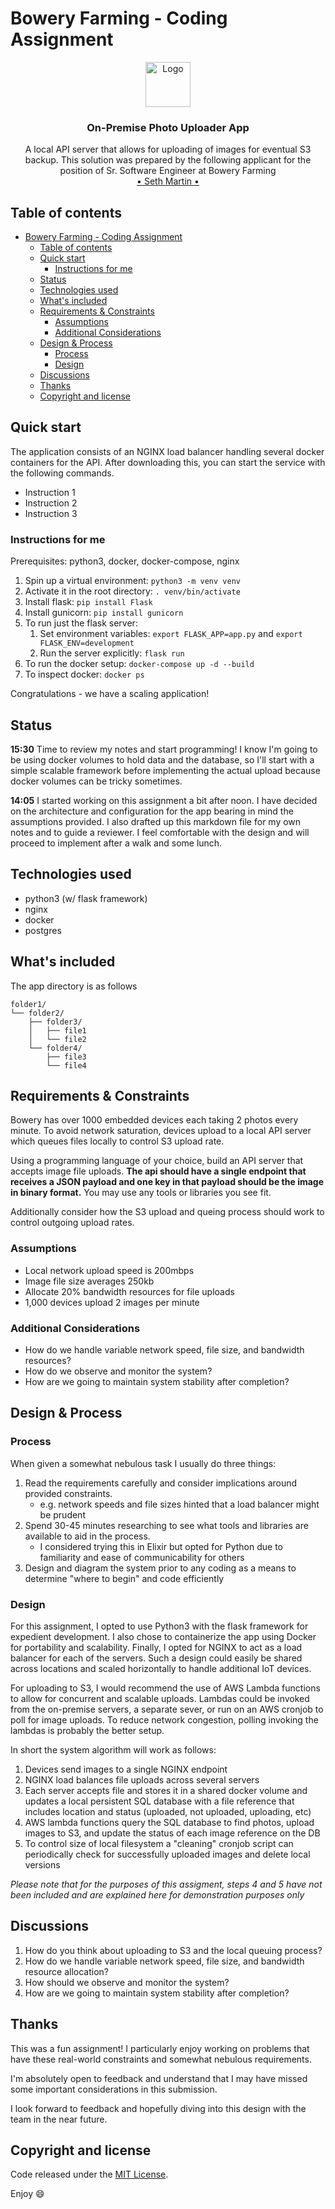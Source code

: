 # Bowery Farming - Coding Assignment

<!-- markdownlint-disable MD033-->
<p align="center">
  <a href="https://boweryfarming.com/">
    <img src="https://www.refrigeratedfrozenfood.com/ext/resources/RFF/Bowery-Farming/Bowery_Wordmark_Seedling_Vertical_RGB_MidnightForest.jpg?1595449917" alt="Logo" height=72>
  </a>

  <h3 align="center">On-Premise Photo Uploader App</h3>

  <p align="center">
    A local API server that allows for uploading of images for eventual S3 backup. This solution was prepared by the following applicant for the position of Sr. Software Engineer at Bowery Farming
    <br>
    <a href="https://www.linkedin.com/in/sgoodluck">• Seth Martin •</a>
  </p>
</p>
<!-- markdownlint-enable MD033 -->

## Table of contents

- [Bowery Farming - Coding Assignment](#bowery-farming---coding-assignment)
  - [Table of contents](#table-of-contents)
  - [Quick start](#quick-start)
    - [Instructions for me](#instructions-for-me)
  - [Status](#status)
  - [Technologies used](#technologies-used)
  - [What's included](#whats-included)
  - [Requirements & Constraints](#requirements--constraints)
    - [Assumptions](#assumptions)
    - [Additional Considerations](#additional-considerations)
  - [Design & Process](#design--process)
    - [Process](#process)
    - [Design](#design)
  - [Discussions](#discussions)
  - [Thanks](#thanks)
  - [Copyright and license](#copyright-and-license)

## Quick start

The application consists of an NGINX load balancer handling several docker containers for the API. After downloading this, you can start the service with the following commands.

- Instruction 1
- Instruction 2
- Instruction 3

### Instructions for me

Prerequisites: python3, docker, docker-compose, nginx

1. Spin up a virtual environment: `python3 -m venv venv`
2. Activate it in the root directory: `. venv/bin/activate`
3. Install flask: `pip install Flask`
4. Install gunicorn: `pip install gunicorn`
5. To run just the flask server:
   1. Set environment variables: `export FLASK_APP=app.py` and `export FLASK_ENV=development`
   2. Run the server explicitly: `flask run`
6. To run the docker setup: `docker-compose up -d --build` 
7. To inspect docker: `docker ps`

Congratulations - we have a scaling application!

## Status

**15:30** Time to review my notes and start programming! I know I'm going to be using docker volumes to hold data and the database, so I'll start with a simple scalable framework before implementing the actual upload because docker volumes can be tricky sometimes.

**14:05** I started working on this assignment a bit after noon. I have decided on the architecture and configuration for the app bearing in mind the assumptions provided. I also drafted up this markdown file for my own notes and to guide a reviewer. I feel comfortable with the design and will proceed to implement after a walk and some lunch.

## Technologies used

- python3 (w/ flask framework)
- nginx
- docker
- postgres

## What's included

The app directory is as follows

```text
folder1/
└── folder2/
    ├── folder3/
    │   ├── file1
    │   └── file2
    └── folder4/
        ├── file3
        └── file4
```

## Requirements & Constraints

Bowery has over 1000 embedded devices each taking 2 photos every minute. To avoid network saturation, devices upload to a local API server which queues files locally to control S3 upload rate.

Using a programming language of your choice, build an API server that accepts image file uploads. **The api should have a single endpoint that receives a JSON payload and one key in that payload should be the image in binary format.** You may use any tools or libraries you see fit.

Additionally consider how the S3 upload and queing process should work to control outgoing upload rates. 

### Assumptions

- Local network upload speed is 200mbps
- Image file size averages 250kb
- Allocate 20% bandwidth resources for file uploads
- 1,000 devices upload 2 images per minute 

### Additional Considerations

- How do we handle variable network speed, file size, and bandwidth resources?
- How do we observe and monitor the system?
- How are we going to maintain system stability after completion?

## Design & Process

### Process

When given a somewhat nebulous task I usually do three things:

1. Read the requirements carefully and consider implications around provided constraints.
   - e.g. network speeds and file sizes hinted that a load balancer might be prudent
2. Spend 30-45 minutes researching to see what tools and libraries are available to aid in the process.
   - I considered trying this in Elixir but opted for Python due to familiarity and ease of communicability for others
3. Design and diagram the system prior to any coding as a means to determine "where to begin" and code efficiently

### Design

For this assignment, I opted to use Python3 with the flask framework for expedient development. I also chose to containerize the app using Docker for portability and scalability. Finally, I opted for NGINX to act as a load balancer for each of the servers. Such a design could easily be shared across locations and scaled horizontally to handle additional IoT devices.

For uploading to S3, I would recommend the use of AWS Lambda functions to allow for concurrent and scalable uploads. Lambdas could be invoked from the on-premise servers, a separate sever, or run on an AWS cronjob to poll for image uploads. To reduce network congestion, polling invoking the lambdas is probably the better setup.

In short the system algorithm will work as follows:

1. Devices send images to a single NGINX endpoint
2. NGINX load balances file uploads across several servers
3. Each server accepts file and stores it in a shared docker volume and updates a local persistent SQL database with a file reference that includes location and status (uploaded, not uploaded, uploading, etc)
4. AWS lambda functions query the SQL database to find photos, upload images to S3, and update the status of each image reference on the DB
5. To control size of local filesystem a "cleaning" cronjob script can periodically check for successfully uploaded images and delete local versions

<!-- markdownlint-disable MD036-->
*Please note that for the purposes of this assigment, steps 4 and 5 have not been included and are explained here for demonstration purposes only*
<!-- markdownlint-enable MD036-->

## Discussions

1. How do you think about uploading to S3 and the local queuing process?
2. How do we handle variable network speed, file size, and bandwidth resource allocation?
3. How should we observe and monitor the system?
4. How are we going to maintain system stability after completion?

## Thanks

This was a fun assignment! I particularly enjoy working on problems that have these real-world constraints and somewhat nebulous requirements. 

I'm absolutely open to feedback and understand that I may have missed some important considerations in this submission.

I look forward to feedback and hopefully diving into this design with the team in the near future.

## Copyright and license

Code released under the [MIT License](https://reponame/blob/master/LICENSEhttps://opensource.org/licenses/MIT).

Enjoy :smile:
